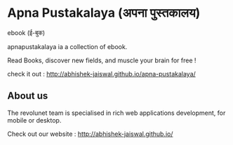 # Apna Pustakalaya (अपना पुस्तकालय)
 ebook  (ई-बुक)

apnapustakalaya ia a collection of ebook.

Read Books, discover new fields, and muscle your brain for free !

check it out : http://abhishek-jaiswal.github.io/apna-pustakalaya/


## About us

The revolunet team is specialised in rich web applications development, for mobile or desktop. 

Check out our website : http://abhishek-jaiswal.github.io/

